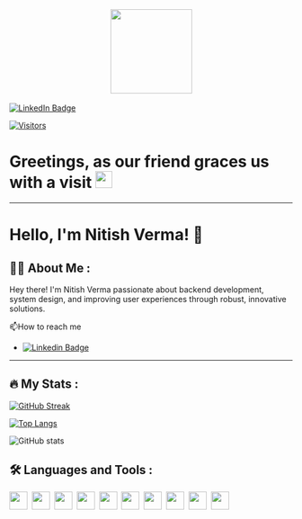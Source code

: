<div id="header" align="center">
  <img src="https://media.giphy.com/media/jzHFPlw89eTqU/giphy.gif" width="145px" height="150px"/>
</div>
<br>

<div id="badges">
  <a href="https://www.linkedin.com/in/nitver20/">
    <img src="https://img.shields.io/badge/LinkedIn-blue?style=for-the-badge&logo=linkedin&logoColor=white" alt="LinkedIn Badge"/>
  </a>
</div>

<!-- <img src="https://komarev.com/ghpvc/?username=Nitish236&style=flat-square&color=blue" alt="views"/> -->

[![Visitors](https://api.visitorbadge.io/api/visitors?path=https%3A%2F%2Fgithub.com%2FNitish236&label=Tourists&labelColor=%23a7b5b9&countColor=%232a2f33&style=plastic&labelStyle=upper)](https://visitorbadge.io/status?path=https%3A%2F%2Fgithub.com%2FNitish236)

<h1>
  Greetings, as our friend graces us with a visit
  <img src="https://media.giphy.com/media/hvRJCLFzcasrR4ia7z/giphy.gif" width="30px"/>
</h1>

---

# Hello, I'm Nitish Verma! 👋

## :man_technologist: About Me :

Hey there! I'm Nitish Verma passionate about backend development, system design, and improving user experiences through robust, innovative solutions.

:mailbox:How to reach me

- [![Linkedin Badge](https://img.shields.io/badge/LinkedIn-blue?style=for-the-badge&logo=linkedin&logoColor=white)](https://www.linkedin.com/in/nitver20/)

<!-- --- -->
<!-- # :zap: Recent Activity -->

<!--START_SECTION:activity-->
<!--END_SECTION:activity-->

<!-- --- -->

<!-- # Todoist Stats -->

<!-- TODO-IST:START -->
<!-- TODO-IST:END -->

---

## :fire: My Stats :

[![GitHub Streak](https://streak-stats.demolab.com?user=Nitish236&theme=gruvbox)](https://git.io/streak-stats)

[![Top Langs](https://github-readme-stats.vercel.app/api/top-langs/?username=Nitish236&layout=compact&theme=vision-friendly-dark&langs_count=8)](https://github.com/Nitish236/github-readme-stats)

![GitHub stats](https://github-readme-stats.vercel.app/api?username=Nitish236&show_icons=true&theme=radical)

## :hammer_and_wrench: Languages and Tools :

<div>
<img height="32" width="32" src="https://cdn.simpleicons.org/javascript/#F7DF1E" />&nbsp;
<img height="32" width="32" src="https://cdn.simpleicons.org/nodedotjs/#339933" />&nbsp;
<img height="32" width="32" src="https://cdn.simpleicons.org/express/#000000" />&nbsp;
<img height="32" width="32" src="https://cdn.simpleicons.org/mongodb/#47A248" />&nbsp;
<img height="32" width="32" src="https://cdn.simpleicons.org/postgresql/#4169E1" />&nbsp;
<img height="32" width="32" src="https://cdn.simpleicons.org/socketdotio/#010101" />&nbsp;
<img height="32" width="32" src="https://cdn.simpleicons.org/nextdotjs/#000000" />&nbsp;
<img height="32" width="32" src="https://cdn.simpleicons.org/html5/#E34F26" />&nbsp;
<img height="32" width="32" src="https://cdn.simpleicons.org/css3/#1572B6" />&nbsp;
<img height="32" width="32" src="https://cdn.simpleicons.org/docker/#2496ED" />&nbsp;
</div>
